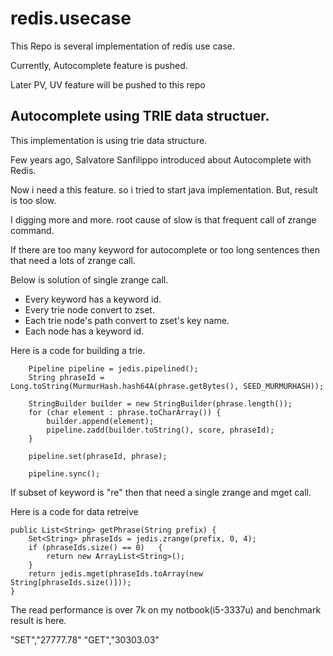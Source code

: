 redis.usecase
=============

This Repo is several implementation of redis use case.

Currently, Autocomplete feature is pushed.

Later PV, UV feature will be pushed to this repo

## Autocomplete using TRIE data structuer.

This implementation is using trie data structure.

Few years ago, Salvatore Sanfilippo introduced about Autocomplete with Redis.

Now i need a this feature. so i tried to start java implementation.
But, result is too slow.

I digging more and more. root cause of slow is that frequent call of zrange command.

If there are too many keyword for autocomplete or too long sentences then that need a lots of zrange call.

Below is solution of single zrange call.

- Every keyword has a keyword id.
- Every trie node convert to zset.
- Each trie node's path convert to zset's key name.
- Each node has a keyword id.

Here is a code for building a trie.

        Pipeline pipeline = jedis.pipelined();
        String phraseId = Long.toString(MurmurHash.hash64A(phrase.getBytes(), SEED_MURMURHASH));

        StringBuilder builder = new StringBuilder(phrase.length());
        for (char element : phrase.toCharArray()) {
            builder.append(element);
            pipeline.zadd(builder.toString(), score, phraseId);
        }

        pipeline.set(phraseId, phrase);

        pipeline.sync();

If subset of keyword is "re" then that need a single zrange and mget call.

Here is a code for data retreive
 
	public List<String> getPhrase(String prefix) {
        Set<String> phraseIds = jedis.zrange(prefix, 0, 4);
        if (phraseIds.size() == 0)   {
            return new ArrayList<String>();
        }
        return jedis.mget(phraseIds.toArray(new String[phraseIds.size()]));
    }

The read performance is over 7k on my notbook(i5-3337u) and benchmark result is here. 

"SET","27777.78"
"GET","30303.03"

